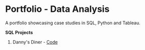 # Portfolio - Data Analysis
A portfolio showcasing case studies in SQL, Python and Tableau. 

**SQL Projects**

1. Danny's Diner - [Code](https://github.com/Mansi242401/Portfolio/blob/main/sql_queries_with_results1)
